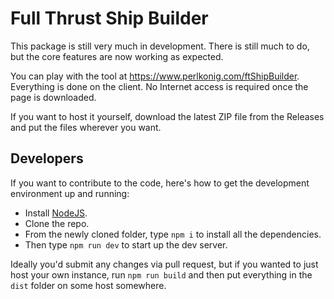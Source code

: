 # Full Thrust Ship Builder

This package is still very much in development. There is still much to do, but the core features are now working as expected.

You can play with the tool at <https://www.perlkonig.com/ftShipBuilder>. Everything is done on the client. No Internet access is required once the page is downloaded.

If you want to host it yourself, download the latest ZIP file from the Releases and put the files wherever you want.

## Developers

If you want to contribute to the code, here's how to get the development environment up and running:

* Install [NodeJS](https://nodejs.org).
* Clone the repo.
* From the newly cloned folder, type `npm i` to install all the dependencies.
* Then type `npm run dev` to start up the dev server.

Ideally you'd submit any changes via pull request, but if you wanted to just host your own instance, run `npm run build` and then put everything in the `dist` folder on some host somewhere.

